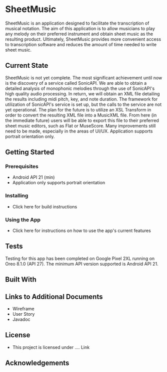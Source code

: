 # SheetMusic
SheetMusic is an application designed to facilitate the transcription of musical notation. The aim of this application is to allow
musicians to play any melody on their preferred instrument and obtain sheet music as the resulting product. Ultimately, SheetMusic
provides more convenient access to transcription software and reduces the amount of time needed to write sheet music.

## Current State
SheetMusic is not yet complete. The most significant achievement until now is the discovery of a service called SonicAPI. We are able 
to obtain a detailed analysis of monophonic melodies through the use of SonicAPI's high quality audio processing. In return, we will obtain
an XML file detailing the results including midi pitch, key, and note duration. The framework for utilization of SonicAPI's service
is set up, but the calls to the service are not yet operational. The plan for the future is to utilize an XSL Transform in order to convert
the resulting XML file into a MusicXML file. From here (in the immediate future) users will be able to export this file to their preferred
sheet music editors, such as Flat or MuseScore. Many improvements still need to be made, especially in the areas of UI/UX. Application
supports portrait orientation only.

## Getting Started
### Prerequisites
* Android API 21 (min)
* Application only supports portrait orientation

### Installing
* Click here for build instructions

### Using the App
* Click here for instructions on how to use the app's current features

## Tests
Testing for this app has been completed on Google Pixel 2XL running on Oreo 8.1.0 (API 27). The minimum API version supported is Android 
API 21.


## Built With

## Links to Additional Documents
* Wireframe
* User Story
* Javadoc

## License 
* This project is licensed under .... Link

## Acknowledgements



